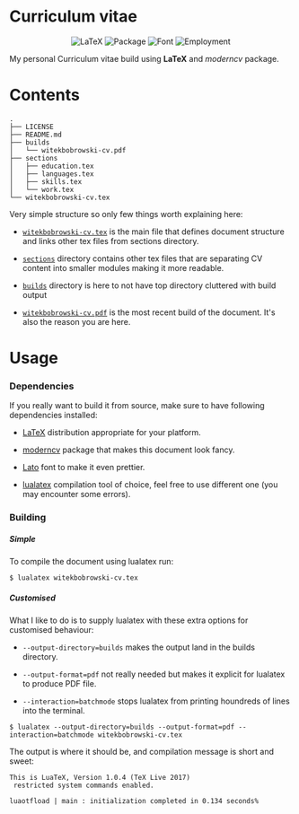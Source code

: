# Curriculum vitae
<p align=center>
    <a><img alt="LaTeX" src="https://img.shields.io/badge/Built_with-LaTeX-blue.svg"></a>
    <a><img alt="Package" src="https://img.shields.io/badge/package-moderncv-orange.svg"></a>
    <a><img alt="Font" src="https://img.shields.io/badge/Font-Lato-lightgray.svg"></a>
    <a><img alt="Employment" src="https://img.shields.io/badge/availability-employed-red.svg"></a>
</p>

My personal Curriculum vitae build using __LaTeX__ and _moderncv_ package.

# Contents

```
.
├── LICENSE
├── README.md
├── builds
│   └── witekbobrowski-cv.pdf
├── sections
│   ├── education.tex
│   ├── languages.tex
│   ├── skills.tex
│   └── work.tex
└── witekbobrowski-cv.tex
```

Very simple structure so only few things worth explaining here:

- [`witekbobrowski-cv.tex`](witekbobrowski-cv.tex) is the main file that defines document structure and links other tex files from sections directory.

- [`sections`](sections/) directory contains other tex files that are separating CV content into smaller modules making it more readable.

- [`builds`](builds/) directory is here to not have top directory cluttered with build output

- [`witekbobrowski-cv.pdf`](builds/witekbobrowski-cv.pdf) is the most recent build of the document. It's also the reason you are here.

# Usage

### Dependencies

If you really want to build it from source, make sure to have following dependencies installed:

- [LaTeX](https://www.latex-project.org/get/) distribution appropriate for your platform.

- [moderncv](https://www.ctan.org/pkg/moderncv) package that makes this document look fancy.

- [Lato](http://www.latofonts.com/lato-free-fonts/#download) font to make it even prettier.

- [lualatex](http://luatex.org/download.html) compilation tool of choice, feel free to use different one (you may encounter some errors).

### Building

##### Simple

To compile the document using lualatex run:

```
$ lualatex witekbobrowski-cv.tex
```

##### Customised

What I like to do is to supply lualatex with these extra options for customised behaviour:

- `--output-directory=builds` makes the output land in the builds directory.

- `--output-format=pdf` not really needed but makes it explicit for lualatex to produce PDF file.

- `--interaction=batchmode` stops lualatex from printing houndreds of lines into the terminal.

```
$ lualatex --output-directory=builds --output-format=pdf --interaction=batchmode witekbobrowski-cv.tex
```

The output is where it should be, and compilation message is short and sweet:

```
This is LuaTeX, Version 1.0.4 (TeX Live 2017)
 restricted system commands enabled.

luaotfload | main : initialization completed in 0.134 seconds%
```
